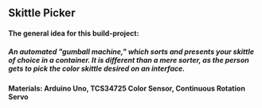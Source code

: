 ## Skittle Picker

#### The general idea for this build-project:
##### An automated "gumball machine," which sorts and presents your skittle of choice in a container. It is different than a mere sorter, as the person gets to pick the color skittle desired on an interface.  

#### Materials: Arduino Uno, TCS34725 Color Sensor, Continuous Rotation Servo
